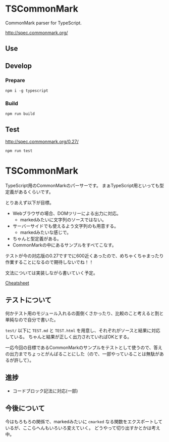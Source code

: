 # TSCommonMark

CommonMark parser for TypeScript.

http://spec.commonmark.org/

## Use

## Develop

### Prepare

```
npm i -g typescript
```

### Build

```
npm run build
```

## Test

http://spec.commonmark.org/0.27/

```
npm run test
```

# TSCommonMark

TypeScript用のCommonMarkのパーサーです。
まぁTypeScript用といっても型定義があるくらいです。

とりあえず以下が目標。

* Webブラウザの場合、DOMツリーによる出力に対応。
    * markedみたいに文字列のソースではない。
* サーバーサイドでも使えるよう文字列のも用意する。
    * markedみたいな感じで。
* ちゃんと型定義がある。
* CommonMarkの中にあるサンプルをすべてこなす。

テストが今の対応版の0.27ですでに600近くあったので、めちゃくちゃまったり作業することになるので期待しないでね！！

文法については実装しながら書いていく予定。

[Cheatsheet](./Cheatsheet.md)

## テストについて

何かテスト用のモジュール入れるの面倒くさかったり、比較のこと考えると割と単純なので自分で書いた。

`test/` 以下に `TEST.md` と `TEST.html` を用意し、それぞれがソースと結果に対応している。
ちゃんと結果が正しく出力されていればOKとする。

一応今回の目標であるCommonMarkのサンプルをテストとして使うので、答えの出力までちょっとがんばることにした（ので、一部やっていることは無駄があるが許して）。

## 進捗

* コードブロック記法に対応(一部)

## 今後について

今はもろもろの関係で、markedみたいに `cmarked` なる関数をエクスポートしているが、ここらへんもいろいろ変えていく。
どうやって切り出すかとかは考え中。
